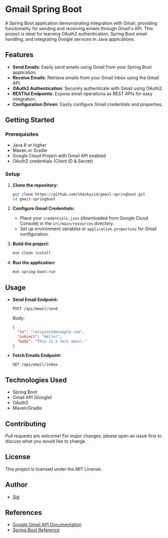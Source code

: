 # Gmail Spring Boot

A Spring Boot application demonstrating integration with Gmail, providing functionality for sending and receiving emails through Gmail's API. This project is ideal for learning OAuth2 authentication, Spring Boot email handling, and integrating Google services in Java applications.

## Features

- **Send Emails**: Easily send emails using Gmail from your Spring Boot application.
- **Receive Emails**: Retrieve emails from your Gmail inbox using the Gmail API.
- **OAuth2 Authentication**: Securely authenticate with Gmail using OAuth2.
- **RESTful Endpoints**: Expose email operations as REST APIs for easy integration.
- **Configuration Driven**: Easily configure Gmail credentials and properties.

## Getting Started

### Prerequisites

- Java 8 or higher
- Maven or Gradle
- Google Cloud Project with Gmail API enabled
- OAuth2 credentials (Client ID & Secret)

### Setup

1. **Clone the repository:**
   ```bash
   git clone https://github.com/theskysid/gmail-springboot.git
   cd gmail-springboot
   ```

2. **Configure Gmail Credentials:**
   - Place your `credentials.json` (downloaded from Google Cloud Console) in the `src/main/resources` directory.
   - Set up environment variables or `application.properties` for Gmail configuration.

3. **Build the project:**
   ```bash
   mvn clean install
   ```

4. **Run the application:**
   ```bash
   mvn spring-boot:run
   ```

## Usage

- **Send Email Endpoint:**
  ```
  POST /api/email/send
  ```
  Body:
  ```json
  {
    "to": "recipient@example.com",
    "subject": "Hello!",
    "body": "This is a test email."
  }
  ```

- **Fetch Emails Endpoint:**
  ```
  GET /api/email/inbox
  ```

## Technologies Used

- Spring Boot
- Gmail API (Google)
- OAuth2
- Maven/Gradle

## Contributing

Pull requests are welcome! For major changes, please open an issue first to discuss what you would like to change.

## License

This project is licensed under the MIT License.

## Author

- [Sid](https://github.com/theskysid)

## References

- [Google Gmail API Documentation](https://developers.google.com/gmail/api)
- [Spring Boot Reference](https://spring.io/projects/spring-boot)
